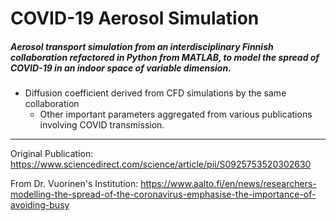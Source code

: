 # COVID-19 Aerosol Simulation

##### Aerosol transport simulation from an interdisciplinary Finnish collaboration refactored in Python from MATLAB, to model the spread of COVID-19 in an indoor space of variable dimension. 
- Diffusion coefficient derived from CFD simulations by the same collaboration
  - Other important parameters aggregated from various publications involving COVID transmission.

---
Original Publication: https://www.sciencedirect.com/science/article/pii/S0925753520302630

From Dr. Vuorinen's Institution: https://www.aalto.fi/en/news/researchers-modelling-the-spread-of-the-coronavirus-emphasise-the-importance-of-avoiding-busy
